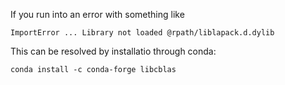 If you run into an error with something like

```
ImportError ... Library not loaded @rpath/liblapack.d.dylib
```

This can be resolved by installatio through conda:

```
conda install -c conda-forge libcblas
```
